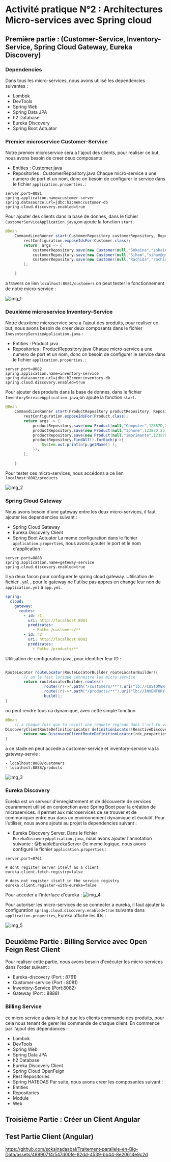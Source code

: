 # Activité pratique N°2 : Architectures Micro-services avec Spring cloud
## Première partie : (Customer-Service, Inventory-Service, Spring Cloud Gateway, Eureka Discovery)
### Dependencies
Dans tous les micro-services, nous avons utilisé les dependencies suivantes :
  - Lombok
  - DevTools
  - Spring Web
  - Spring Data JPA
  - h2 Database
  - Eureka Discovery
  - Spring Boot Actuator
### Premier microservice Customer-Service
Notre premier microservice sera a l'ajout des clients, pour realiser ce but, nous avons besoin de creer deux composants :
  - Entities : Customer.java
  - Repositories : CustomerRepository.java
Chaque micro-service a une numero de port et un nom, donc on besoin de configurer le service dans le fichier ```application.properties.```:

```properties
server.port=8081
spring.application.name=customer-server
spring.datasource.url=jdbc:h2:mem:customer-db
spring.cloud.discovery.enabled=true
```

Pour ajouter des clients dans la base de donnes, dans le fichier ```CustomerServiceApplication.java```,on ajoute la fonction ```start```.
```java
@Bean
	CommandLineRunner start(CustomerRepository customerRepository, RepositoryRestConfiguration restConfiguration){
		restConfiguration.exposeIdsFor(Customer.class);
		return  args -> {
			customerRepository.save(new Customer(null,"Sokaina","sokainadaabal@gmail.com"));
			customerRepository.save(new Customer(null,"Siham","siham@gmail.com"));
			customerRepository.save(new Customer(null,"Rachida","rachida@gmail.com"));
		};

	}
```

a travers ce lien ```localhost:8081/customers``` on peut tester le fonctionnement de notre micro-service :

![img_1](imgs/img_1.PNG)

### Deuxième microservice Inventory-Service
Notre deuxième microservice sera a l'ajout des produits, pour realiser ce but, nous avons besoin de creer deux composants dans le fichier ```IneventoryServiceApplication.java``` :
- Entities : Product.java
- Repositories : ProductRepository.java
Chaque micro-service a une numero de port et un nom, donc on besoin de configurer le service dans le fichier ```application.properties.```:

```properties
server.port=8082
spring.application.name=inventory-service
spring.datasource.url=jdbc:h2:mem:inventory-db
spring.cloud.discovery.enabled=true
```

Pour ajouter des produits dans la base de donnes, dans le fichier ```InventoryServiceApplication.java```,on ajoute la fonction ```start```.
```java
@Bean
	CommandLineRunner start(ProductRepository productRepository, RepositoryRestConfiguration restConfiguration){
		restConfiguration.exposeIdsFor(Product.class);
		return args -> {
			productRepository.save(new Product(null,"Computer",12387D,23));
			productRepository.save(new Product(null,"Iphone",12387D,23));
			productRepository.save(new Product(null,"imprimante",12387D,23));
			productRepository.findAll().forEach(p->{
				System.out.println(p.getName() );
			});
		};

	}
```
Pour tester ces micro-services, nous accédons a ce lien ``localhost:8082/products`` 

![img_2](imgs/img_2.PNG)

### Spring Cloud Gateway
Nous avons besoin d'une gateway entre les deux micro-services, il faut ajouter les dependencies suivant :
  - Spring Cloud Gateway
  - Eureka Discovery Client
  - Spring Boot Actuator
La meme configuration dans le fichier ```application.properties```, nous avons ajouter le port et le nom d'application :
```properties
server.port=8888
spring.application.name=geteway-service
spring.cloud.discovery.enabled=true
```

Il ya deux facon pour configurer le spring cloud gateway.
Utilisation de fichier `.yml` , pour le gateway ne l'utilse pas appres en change leur non de `application.yml` a `app.yml`.
```yaml
spring:
  cloud:
    gateway:
      routes:
        - id: r1
          uri: http://localhost:8081
          predicates:
            - Path= /customers/**
        - id: r2
          uri: http://localhost:8082
          predicates:
            - Path= /products/**

```
Utilisation de configuration java, pour identifier leur ID :

```java

RouteLocator routeLocator(RouteLocatorBuilder routeLocatorBuilder){
		// on le fait lorsque connaitre les micro service
		return routeLocatorBuilder.routes()
				.route((r)->r.path("/customers/**").uri("lb://CUSTOMER-SERVER"))
				.route((r)->r.path("/products/**").uri("lb://INVENTORY-SERVICE"))
				.build();
}
```
ou peut rendre tous ca dynamique, avec cette simple fonction
```java
@Bean
	// a chaque fois que tu recoit une requete regrade dans l'url tu va trouver le nom de micro service,il prend ce dernier et router la requete vers le bon micro-service.
DiscoveryClientRouteDefinitionLocator definitionLocator(ReactiveDiscoveryClient rdc, DiscoveryLocatorProperties properties){
		return new DiscoveryClientRouteDefinitionLocator(rdc,properties);
}
```

a ce stade en peut accede a customer-service et inventory-service via la gateway-servie :

    - localhost:8888/customers
    - localhost:8888/products

![img_3](imgs/img_3.PNG)

### Eureka Discovery
Eureka est un serveur d'enregistrement et de découverte de services couramment utilisé en conjonction avec Spring Boot pour la création de microservices. Il permet aux microservices de se trouver et de communiquer entre eux dans un environnement dynamique et évolutif.
Pour l'utiliser, nous avons ajouté au projet la dependencies suivant :
- Eureka Discovery Server.
Dans le fichier ```EurekaDiscoveryApplication,java```, nous avons ajouter l'annotation suivante : @EnableEurekaServer
De meme logique, nous avons configuré le fichier ```application.properties``` :
```properties
server.port=8761

# dont register server itself as a client
eureka.client.fetch-registry=false

# does not register itself in the service registry
eureka.client.register-with-eureka=false
```
Pour acceder a l'interface d'eureka :
![img_4](imgs/img_4.PNG)

Pour autoriser les micro-services de se connecter a eureka, il faut ajouter la configuration ``spring.cloud.discovery.enabled=true`` suivante dans ```application.properties```, Eureka affiche les IDs :

![img_5](imgs/img_5.PNG)

## Deuxième Partie : Billing Service avec Open Feign Rest Client
Pour realiser cette partie, nous avons besoin d'exécuter les micro-services dans l'order suivant :
- Eureka-discovery (Port : 8761)
- Customer-service (Port : 8081)
- Inventory-Service (Port:8082)
- Gateway (Port : 8888)
### Billing Service
ce micro service a dans le but que les clients commande des produits, pour cela nous tenant de gerer les commande de chaque client.
En commence par l'ajout des dépendances : 
  - Lombok 
  - DevTools
  - Spring Web
  - Spring Data JPA
  - h2 Database
  - Eureka  Discovery Client 
  - Spring Cloud OpenFeign 
  - Rest Repositories
  - Spring HATEOAS
Par suite, nous avons creer les composantes suivant : 
  - Entities
  - Repositories
  - Module
  - Web 
## Troisième Partie : Créer un Client Angular

## Test Partie Client (Angular)

https://github.com/sokainadaabal/Traitement-parallele-en-Big-Data/assets/48890714/547d00fe-82dd-4539-bb44-8e20614e9c2d

